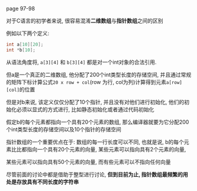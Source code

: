 page 97-98

对于C语言的初学者来说, 很容易混淆**二维数组**与**指针数组**之间的区别

例如以下两个定义:

```c
int a[10][20];
int *b[10];
```

从语法角度将, `a[3][4]` 和 `b[3][4]` 都是对一个int对象的合法引用.

但a是一个真正的二维数组, 他分配了200个int类型长度的存储空间, 并且通过常规的矩阵下标计算公式`20 x row + col`(row 为行, col为列)计算得到元素`a[row][col]`的位置

但是对b来说, 该定义仅仅分配了10个指针, 并且没有对他们进行初始化, 他们的初始化必须以显式的方式进行, 比如静态初始化或者通过代码初始化

假定b的每个元素都指向一个具有20个元素的数组, 那么编译器就要为它分配200个int类型长度的存储空间以及10个指针的存储空间

指针数组的一个重要优点在于: 数组的每一行长度可以不同, 也就是说, b的每个元素比比都指向一个具有20个元素的向量, 某些元素可以指向具有2个元素的向量,

某些元素可以指向具有50个元素的向量, 而有些元素可以不指向任何向量

尽管前面的讨论中都是借助于整型进行讨论, **但到目前为止, 指针数组最频繁的用处是存放具有不同长度的字符串**



